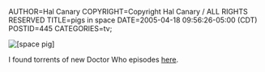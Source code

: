 AUTHOR=Hal Canary
COPYRIGHT=Copyright Hal Canary / ALL RIGHTS RESERVED
TITLE=pigs in space
DATE=2005-04-18 09:56:26-05:00 (CDT)
POSTID=445
CATEGORIES=tv;

![[space pig]](https://halcanary.org/images/pigs_is_space_001.jpg)

I found torrents of new Doctor Who episodes [here](http://www.btefnet.net/).
